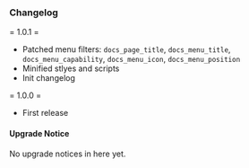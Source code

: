 ### Changelog

= 1.0.1 =
* Patched menu filters: `docs_page_title`, `docs_menu_title`, `docs_menu_capability`, `docs_menu_icon`, `docs_menu_position`
* Minified stlyes and scripts
* Init changelog

= 1.0.0 =
* First release

#### Upgrade Notice

No upgrade notices in here yet.